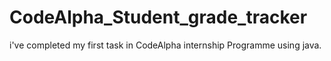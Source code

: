 # CodeAlpha_Student_grade_tracker
i've completed my first task in CodeAlpha internship Programme
using java.

